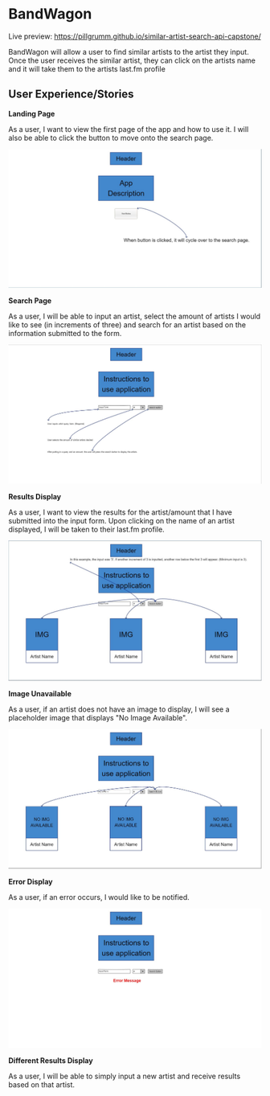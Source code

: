 # BandWagon

Live preview: https://pillgrumm.github.io/similar-artist-search-api-capstone/

BandWagon will allow a user to find similar artists to the artist they input. Once the user receives the similar artist, they can click on the artists name and it will take them to the artists last.fm profile

## User Experience/Stories

**Landing Page**

As a user, I want to view the first page of the app and how to use it. I will also be able to click the button to move onto the search page.

![Landing Page Design](wireframe-images/landing-page.jpg)

**Search Page**

As a user, I will be able to input an artist, select the amount of artists I would like to see (in increments of three) and search for an artist based on the information submitted to the form.

![Search Page](wireframe-images/search-page.jpg)

**Results Display**

As a user, I want to view the results for the artist/amount that I have submitted into the input form. Upon clicking on the name of an artist displayed, I will be taken to their last.fm profile.

![Results](wireframe-images/results-page.jpg)

**Image Unavailable**

As a user, if an artist does not have an image to display, I will see a placeholder image that displays "No Image Available".

![Image Unavailable](wireframe-images/image-unavailable.jpg)

**Error Display**

As a user, if an error occurs, I would like to be notified.

![Error Message](wireframe-images/error-page.jpg)

**Different Results Display**

As a user, I will be able to simply input a new artist and receive results based on that artist.

